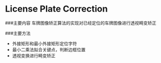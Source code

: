 # License Plate Correction

###主要内容
车牌图像矫正算法的实现对已经定位的车牌图像进行透视畸变矫正

###主要方法
- 外接矩形和最小外接矩形定位字符
- 最小二乘法拟合关键点，判断边框位置
- 透视变换进行畸变矫正
